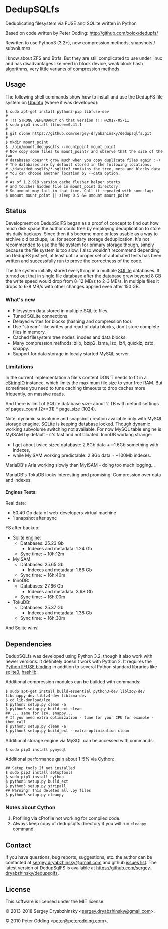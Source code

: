 DedupSQLfs
==========

Deduplicating filesystem via FUSE and SQLite written in Python

Based on code written by Peter Odding: http://github.com/xolox/dedupfs/

Rewriten to use Python3 (3.2+), new compression methods, snapshots / subvolumes.

I know about ZFS and Btrfs. But they are still complicated to use under linux and has disadvantages
 like need in block device, weak block hash algorithms, very little variants of compression methods.

## Usage

The following shell commands show how to install and use the DedupFS file system on [Ubuntu](http://www.ubuntu.com/)
 (where it was developed):

    $ sudo apt-get install python3-pip libfuse-dev
    #
    # !!! STRONG DEPENDANCY on that version !!! @2017-05-11
    $ sudo pip3 install llfuse==0.41.1
    #
    $ git clone https://github.com/sergey-dryabzhinsky/dedupsqlfs.git
    #
    $ mkdir mount_point
    $ ./bin/mount.dedupsqlfs --mountpoint mount_point
    # Now copy some files to mount_point/ and observe that the size of the two
    # databases doesn't grow much when you copy duplicate files again :-)
    # The databases are by default stored in the following locations:
    # ~/data/dedupsqlfs/*.sqlite3 contains the tree, meta and blocks data
    # You can choose another location by --data option.
    #
    # As of 1.2.919 version cache_flusher helper starts
    # and touches hidden file in mount_point directory.
    # So umount may fail in that time. Call it repeated with some lag:
    $ umount mount_point || sleep 0.5 && umount mount_point

## Status

Development on DedupSqlFS began as a proof of concept to find out how much disk space the author could free
 by employing deduplication to store his daily backups. Since then it's become more or less usable as a way
 to archive old backups, i.e. for secondary storage deduplication. It's not recommended to use the file system
 for primary storage though, simply because the file system is too slow.
 I also wouldn't recommend depending on DedupFS just yet, at least until a proper set of automated tests
 has been written and successfully run to prove the correctness of the code.

The file system initially stored everything in a multiple [SQLite](http://www.sqlite.org/) databases.
 It turned out that in single file database after the database grew beyond 8 GB the write speed would drop
 from 8-12 MB/s to 2-3 MB/s. In multiple files it drops to 6-8 MB/s with other changes applied even after 150 GB.

### What's new

 * Filesystem data stored in multiple SQLite files.
 * Tuned SQLite connections.
 * Delayed writes for blocks (hashing and compression too).
 * Use "stream"-like writes and read of data blocks, don't store complete files in memory.
 * Cached filesystem tree nodes, inodes and data blocks.
 * Many compression methods: zlib, bzip2, lzma, lzo, lz4, quicklz, zstd, snappy.
 * Support for data storage in localy started MySQL server.

### Limitations

In the current implementation a file's content DON'T needs to fit in a [cStringIO](http://docs.python.org/library/stringio.html#module-cStringIO)
 instance, which limits the maximum file size to your free RAM. But sometimes you need to tune caching timeouts to
 drop caches more friquently, on massive reads.

And there is limit of SQLite database size: about 2 TB with default settings of pages_count (2**31) * page_size (1024).

Note: dynamic subvolume and snapshot creation available only with MySQL storage enagine.
 SQLite is keeping database locked.
 Though dynamic working subvolume switching not available.
 For now MySQL table engine is MyISAM by default - it's fast and not bloated.
 InnoDB working strange:
 - I get about twice sized database: 2.8Gb data + ~1.6Gb something with indexes,
 - while MyISAM working predictable: 2.8Gb data + ~100Mb indexes.

 MariaDB's Aria working slowly than MyISAM - doing too much logging...

 MariaDB's TokuDB looks interesting and promising. Compression over data and indexes.

#### Engines Tests:

Real data:

 - 50.40 Gb data of web-developers virtual machine
 - 1 snapshot after sync

FS after backup:

 * Sqlite engine:
    * Databases: 25.23 Gb
        * Indexes and metadata: 1.24 Gb
    * Sync time: ~ 10h:12m 
 * MyISAM:
    * Databases: 25.65 Gb
        * Indexes and metadata: 1.66 Gb
    * Sync time: ~ 16h:40m 
 * InnoDB:
    * Databases: 27.66 Gb
        * Indexes and metadata: 3.68 Gb
    * Sync time: ~ 16h:00m 
 * TokuDB:
    * Databases: 25.37 Gb
        * Indexes and metadata: 1.38 Gb
    * Sync time: ~ 16h:30m

And Sqlite wins!


## Dependencies

DedupSQLfs was developed using Python 3.2, though it also work with newer versions. 
 It definitely doesn't work with Python 2.
 It requires the [Python llFUSE binding](http://www.rath.org/llfuse-docs/example.html) in addition
 to several Python standard libraries like [sqlite3](http://docs.python.org/library/sqlite3.html), [hashlib](http://docs.python.org/library/hashlib.html).

Additional compression modules can be builded with commands:

    $ sudo apt-get install build-essential python3-dev liblzo2-dev libsnappy-dev liblz4-dev liblzma-dev
    $ cd lib-dynload/lzo
    $ python3 setup.py clean -a
    $ python3 setup.py build_ext clean
    ## ... same for lz4, snappy,..
    # If you need extra optimization - tune for your CPU for example - then call
    $ python3 setup.py clean -a
    $ python3 setup.py build_ext --extra-optimization clean

Additional storage engine via MySQL can be accessed with commands:

    $ sudo pip3 install pymysql

Additional performance gain about 1-5% via Cython:

    ## Setup tools If not installed
    $ sudo pip3 install setuptools
    $ sudo pip3 install cython
    $ python3 setup.py build_ext
    $ python3 setup.py stripall
    ## Warning! This deletes all .py files
    $ python3 setup.py cleanpy

### Notes about Cython

1. Profiling via cProfile not working for compiled code.
2. Always keep copy of dedupsqlfs directory if you will run `cleanpy` command.

## Contact

If you have questions, bug reports, suggestions, etc. the author can be contacted at <sergey.dryabzhinsky@gmail.com> and
github [issues list](https://github.com/sergey-dryabzhinsky/dedupsqlfs/issues).
The latest version of DedupSqlFS is available at <https://github.com/sergey-dryabzhinsky/dedupsqlfs>.

## License

This software is licensed under the MIT license.

© 2013-2018 Sergey Dryabzhinsky &lt;<sergey.dryabzhinsky@gmail.com>&gt;.

© 2010 Peter Odding &lt;<peter@peterodding.com>&gt;.
